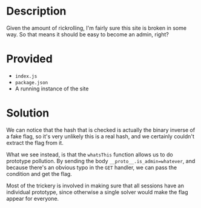 # Description

Given the amount of rickrolling, I'm fairly sure this site is broken in some way. So that means it should be easy to become an admin, right?

# Provided

- `index.js`
- `package.json`
- A running instance of the site

# Solution

We can notice that the hash that is checked is actually the binary inverse of a fake flag, so it's very unlikely this is a real hash, and we certainly couldn't extract the flag from it.

What we see instead, is that the `whatsThis` function allows us to do prototype pollution. By sending the body `__proto__.is_admin=whatever`, and because there's an obvious typo in the `GET` handler, we can pass the condition and get the flag.

Most of the trickery is involved in making sure that all sessions have an individual prototype, since otherwise a single solver would make the flag appear for everyone.